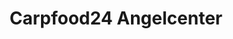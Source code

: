 ---
title: "Carpfood24 Angelcenter"
url: /eisenhuettenstadt/carpfood24-angelcenter/
shop: Angeln
---